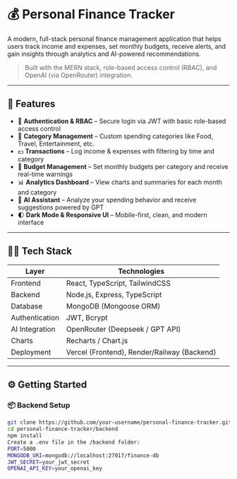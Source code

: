 # 💰 Personal Finance Tracker

A modern, full-stack personal finance management application that helps users track income and expenses, set monthly budgets, receive alerts, and gain insights through analytics and AI-powered recommendations.

> Built with the MERN stack, role-based access control (RBAC), and OpenAI (via OpenRouter) integration.

---

## 🌟 Features

- 🔐 **Authentication & RBAC** – Secure login via JWT with basic role-based access control
- 📂 **Category Management** – Custom spending categories like Food, Travel, Entertainment, etc.
- 💵 **Transactions** – Log income & expenses with filtering by time and category
- 🎯 **Budget Management** – Set monthly budgets per category and receive real-time warnings
- 📊 **Analytics Dashboard** – View charts and summaries for each month and category
- 🤖 **AI Assistant** – Analyze your spending behavior and receive suggestions powered by GPT
- 🌓 **Dark Mode & Responsive UI** – Mobile-first, clean, and modern interface

---

## 🧑‍💻 Tech Stack

| Layer         | Technologies                            |
|---------------|------------------------------------------|
| Frontend      | React, TypeScript, TailwindCSS           |
| Backend       | Node.js, Express, TypeScript             |
| Database      | MongoDB (Mongoose ORM)                   |
| Authentication| JWT, Bcrypt                              |
| AI Integration| OpenRouter (Deepseek / GPT API)          |
| Charts        | Recharts / Chart.js                      |
| Deployment    | Vercel (Frontend), Render/Railway (Backend) |

---

## ⚙️ Getting Started

### 📦 Backend Setup

```bash
git clone https://github.com/your-username/personal-finance-tracker.git
cd personal-finance-tracker/backend
npm install
Create a .env file in the /backend folder:
PORT=5000
MONGODB_URI=mongodb://localhost:27017/finance-db
JWT_SECRET=your_jwt_secret
OPENAI_API_KEY=your_openai_key
